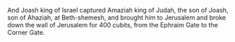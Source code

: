 And Joash king of Israel captured Amaziah king of Judah, the son of Joash, son of Ahaziah, at Beth-shemesh, and brought him to Jerusalem and broke down the wall of Jerusalem for 400 cubits, from the Ephraim Gate to the Corner Gate.
